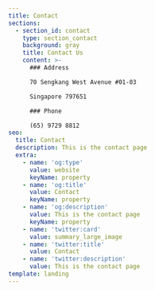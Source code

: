 ```yaml
---
title: Contact
sections:
  - section_id: contact
    type: section_contact
    background: gray
    title: Contact Us
    content: >-
      ### Address  

      70 Sengkang West Avenue #01-03  

      Singapore 797651

      ### Phone  

      (65) 9729 8812
seo:
  title: Contact
  description: This is the contact page
  extra:
    - name: 'og:type'
      value: website
      keyName: property
    - name: 'og:title'
      value: Contact
      keyName: property
    - name: 'og:description'
      value: This is the contact page
      keyName: property
    - name: 'twitter:card'
      value: summary_large_image
    - name: 'twitter:title'
      value: Contact
    - name: 'twitter:description'
      value: This is the contact page
template: landing
---
```

